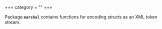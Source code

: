 +++
category = ""
+++

Package **`marshal`** contains functions for encoding structs as an XML token
stream.
